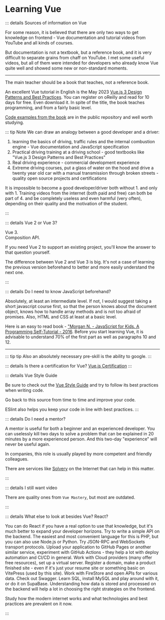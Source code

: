 # Learning Vue

::: details Sources of information on Vue

For some reason, it is believed that there are only two ways to get knowledge on frontend - Vue documentation and tutorial videos from YouTube and all kinds of courses.

But documentation is not a textbook, but a reference book, and it is very difficult to separate grains from chaff on YouTube. I met some useful videos, but all of them were intended for developers who already know Vue quite well and showed some new or non-standard moments.

---

The main teacher should be a book that teaches, not a reference book.

An excellent Vue tutorial in English is the May 2023 [Vue.js 3 Design Patterns and Best Practices](https://www.oreilly.com/library/view/vuejs-3-design/9781803238074/). You can register on oReilly and read for 10 days for free. Even download it. In spite of the title, the book teaches programming, and from a fairly basic level.

[Code examples from the book](https://github.com/PacktPublishing/Vue.js-3-Design-Patterns-and-Best-Practices) are in the public repository and well worth studying.

::: tip Note
We can draw an analogy between a good developer and a driver:

1. learning the basics of driving, traffic rules and the internal combustion engine - Vue documentation and JavaScript specification
2. Practical driving training at a driving school - good textbooks like "Vue.js 3 Design Patterns and Best Practices"
3. Real driving experience - commercial development experience
4. Extreme driving courses, put a glass of water on the hood and drive a twenty year old car with a manual transmission through broken streets - quality open source projects and certifications

It is impossible to become a good developer/driver both without 1. and only with 1.
Training videos from the internet (both paid and free) can both be part of 4. and be completely useless and even harmful (very often), depending on their quality and the motivation of the student.

:::

::: details Vue 2 or Vue 3?

Vue 3.
<br />
Composition API.

If you need Vue 2 to support an existing project, you'll know the answer to that question yourself.

The difference between Vue 2 and Vue 3 is big. It's not a case of learning the previous version beforehand to better and more easily understand the next one.

:::

::: details Do I need to know JavaScript beforehand?

Absolutely, at least an intermediate level. If not, I would suggest taking a short javascript course first, so that the person knows about the document object, knows how to handle array methods and is not too afraid of promises. Also, HTML and CSS at least at a basic level.

Here is an easy to read book - ["Morgan N. - JavaScript for Kids. A Programming Self-Tutorial - 2016](https://drive.google.com/file/d/1H6HDJeRx2SAXLPJ8Rw0SqchkFZYNiZ9h/view?usp=sharing). Before you start learning Vue, it is advisable to understand 70% of the first part as well as paragraphs 10 and 12.

<!-- Also a classic resource on JavaScript - [learn.javascript.ru](https://learn.javascript.ru/)

[70 JavaScript interview preparation questions](https://habr.com/ru/articles/486820/#21) - a great test to test yourself on your knowledge of the language. -->

---

::: tip tip
Also an absolutely necessary pre-skill is the ability to google.
:::

::: details Is there a certification for Vue?
[Vue.js Certification](https://certificates.dev/vuejs)
:::

::: details Vue Style Guide

Be sure to check out the [Vue Style Guide](https://vuejs.org/style-guide/) and try to follow its best practices when writing code.

Go back to this source from time to time and improve your code.

ESlint also helps you keep your code in line with best practices.
:::

::: details Do I need a mentor?

A mentor is useful for both a beginner and an experienced developer. You can uselessly kill two days to solve a problem that can be explained in 20 minutes by a more experienced person. And this two-day "experience" will never be useful again.

In companies, this role is usually played by more competent and friendly colleagues.

There are services like [Solvery](https://solvery.io/) on the Internet that can help in this matter.

:::

::: details I still want video

There are quality ones from `Vue Mastery`, but most are outdated.

:::

::: details What else to look at besides Vue? React?

You can do React if you have a real option to use that knowledge, but it's much better to expand your developer horizons. Try to write a simple API on the backend. The easiest and most convenient language for this is PHP, but you can also use Node.js or Python. Try JSON-RPC and WebSockets transport protocols. Upload your application to GitHub Pages or another similar service, experiment with GitHub Actions - they help a lot with deploy automation and CI/CD in general. Work with Cloud providers (many offer free resources), set up a virtual server. Register a domain, make a product finished site - even if it's just your resume site or something basic on VitePress (used by this site). Work with FireStore and open APIs for various data. Check out Swagger. Learn SQL, install MySQL and play around with it, or do it on SupaBase. Understanding how data is stored and processed on the backend will help a lot in choosing the right strategies on the frontend.

Study how the modern internet works and what technologies and best practices are prevalent on it now.

:::
